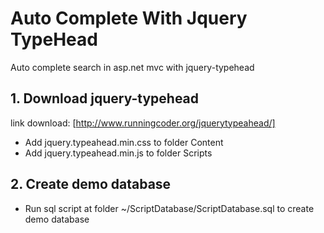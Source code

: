 # Auto Complete With Jquery TypeHead
Auto complete search in asp.net mvc with jquery-typehead

## 1. Download jquery-typehead
link download: [http://www.runningcoder.org/jquerytypeahead/]
- Add jquery.typeahead.min.css to folder Content 
- Add jquery.typeahead.min.js to folder Scripts

## 2. Create demo database
- Run sql script at folder ~/ScriptDatabase/ScriptDatabase.sql to create demo database

